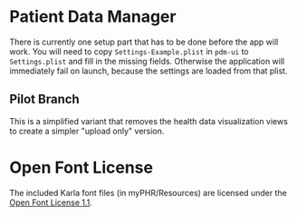 # Patient Data Manager

There is currently one setup part that has to be done before the app will work. You will need to copy `Settings-Example.plist` in `pdm-ui` to `Settings.plist` and fill in the missing fields. Otherwise the application will immediately fail on launch, because the settings are loaded from that plist.

## Pilot Branch

This is a simplified variant that removes the health data visualization views to create a simpler "upload only" version.

# Open Font License

The included Karla font files (in myPHR/Resources) are licensed under the [Open Font License 1.1](OFL.txt).